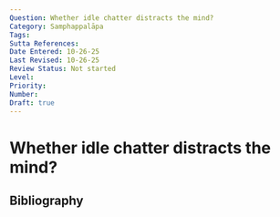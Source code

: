 ```yaml
---
Question: Whether idle chatter distracts the mind?
Category: Samphappalāpa
Tags: 
Sutta References: 
Date Entered: 10-26-25
Last Revised: 10-26-25
Review Status: Not started
Level: 
Priority: 
Number: 
Draft: true
---
```


# Whether idle chatter distracts the mind?

## Bibliography

<!-- 

Notes:



-->